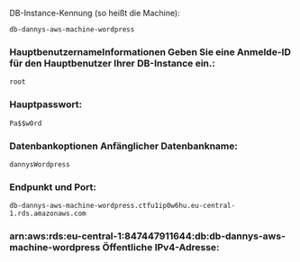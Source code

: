 DB-Instance-Kennung (so heißt die Machine):

	db-dannys-aws-machine-wordpress

### HauptbenutzernameInformationen Geben Sie eine Anmelde-ID für den Hauptbenutzer Ihrer DB-Instance ein.:

	root

### Hauptpasswort:

	Pa$$w0rd

### Datenbankoptionen Anfänglicher Datenbankname:

	dannysWordpress

### Endpunkt und Port:

	db-dannys-aws-machine-wordpress.ctfu1ip0w6hu.eu-central-1.rds.amazonaws.com

### arn:aws:rds:eu-central-1:847447911644:db:db-dannys-aws-machine-wordpress  Öffentliche IPv4-Adresse:

	
		

	

